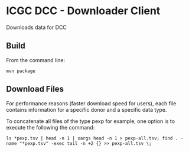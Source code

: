 ICGC DCC - Downloader Client
===

Downloads data for DCC

Build
---

From the command line:

	mvn package

Download Files
---
	
For performance reasons (faster download speed for users), each file contains information for a specific donor and a specific data type.

To concatenate all files of the type pexp for example, one option is to execute the following the command:

    ls *pexp.tsv | head -n 1 | xargs head -n 1 > pexp-all.tsv; find . -name "*pexp.tsv" -exec tail -n +2 {} >> pexp-all.tsv \;